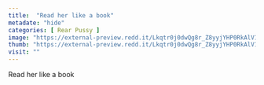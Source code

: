```yaml
---
title:  "Read her like a book"
metadate: "hide"
categories: [ Rear Pussy ]
image: "https://external-preview.redd.it/Lkqtr0j0dwQg8r_Z8yyjYHP0RkAlV1j-xWYLPdJ3RHk.png?auto=webp&s=cbc6079f73e450c34337048a3358df6655806cd9"
thumb: "https://external-preview.redd.it/Lkqtr0j0dwQg8r_Z8yyjYHP0RkAlV1j-xWYLPdJ3RHk.png?width=320&crop=smart&auto=webp&s=a66e4c8aaa20e0c953e2093825c96b93dbab41b9"
visit: ""
---
```

Read her like a book
